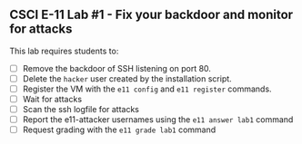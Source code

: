 CSCI E-11 Lab #1 - Fix your backdoor and monitor for attacks
------------------------------------------------------

This lab requires students to:

- [ ] Remove the backdoor of SSH listening on port 80.
- [ ] Delete the `hacker` user created by the installation script.
- [ ] Register the VM with the `e11 config` and `e11 register` commands.
- [ ] Wait for attacks
- [ ] Scan the ssh logfile for attacks
- [ ] Report the e11-attacker usernames using the `e11 answer lab1` command
- [ ] Request grading with the `e11 grade lab1` command
